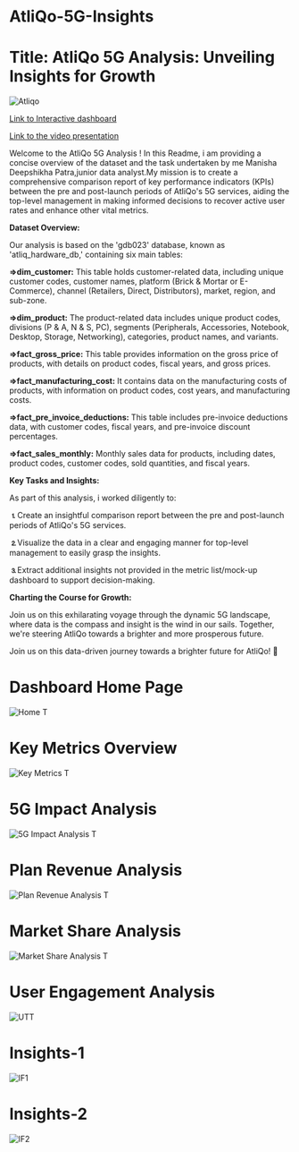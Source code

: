 # AtliQo-5G-Insights
# Title: AtliQo 5G Analysis: Unveiling Insights for Growth

![Atliqo](https://github.com/Deepshikhagithub/AtliQo-5G-Insights/assets/121179319/6f2841a6-da90-4625-b55f-6f05ffc9ce40) 

[Link to Interactive dashboard](https://app.powerbi.com/view?r=eyJrIjoiZDMwNGY2ZWYtZGYxNy00ZTBjLTkyYmMtZmRlYzY3MDRiZDNkIiwidCI6ImRmODY3OWNkLWE4MGUtNDVkOC05OWFjLWM4M2VkN2ZmOTVhMCJ9)

[Link to the video presentation](https://www.linkedin.com/feed/update/urn:li:activity:7097918486865227778/)


Welcome to the AtliQo 5G Analysis ! In this Readme, i am providing a concise overview of the dataset and the task undertaken by me Manisha Deepshikha Patra,junior data analyst.My mission is to create a comprehensive comparison report of key performance indicators (KPIs) between the pre and post-launch periods of AtliQo's 5G services, aiding the top-level management in making informed decisions to recover active user rates and enhance other vital metrics.

**Dataset Overview:**

Our analysis is based on the 'gdb023' database, known as 'atliq_hardware_db,' containing six main tables:

**⇒dim_customer:** This table holds customer-related data, including unique customer codes, customer names, platform (Brick & Mortar or E-Commerce), channel (Retailers, Direct, Distributors), market, region, and sub-zone.

**⇒dim_product:** The product-related data includes unique product codes, divisions (P & A, N & S, PC), segments (Peripherals, Accessories, Notebook, Desktop, Storage, Networking), categories, product names, and variants.

**⇒fact_gross_price:** This table provides information on the gross price of products, with details on product codes, fiscal years, and gross prices.

**⇒fact_manufacturing_cost:** It contains data on the manufacturing costs of products, with information on product codes, cost years, and manufacturing costs.

**⇒fact_pre_invoice_deductions:** This table includes pre-invoice deductions data, with customer codes, fiscal years, and pre-invoice discount percentages.

**⇒fact_sales_monthly:** Monthly sales data for products, including dates, product codes, customer codes, sold quantities, and fiscal years.

**Key Tasks and Insights:**

As part of this analysis, i worked diligently to:

**⒈**Create an insightful comparison report between the pre and post-launch periods of AtliQo's 5G services.

**⒉**Visualize the data in a clear and engaging manner for top-level management to easily grasp the insights.

**⒊**Extract additional insights not provided in the metric list/mock-up dashboard to support decision-making.

**Charting the Course for Growth:**

Join us on this exhilarating voyage through the dynamic 5G landscape, where data is the compass and insight is the wind in our sails. Together, we're steering AtliQo towards a brighter and more prosperous future.

Join us on this data-driven journey towards a brighter future for AtliQo! 🚀
# Dashboard Home Page
![Home T](https://github.com/Deepshikhagithub/AtliQo-5G-Insights/assets/121179319/18c37b57-f39f-499d-aa76-511cbea3c5cb)

# Key Metrics Overview
![Key Metrics T](https://github.com/Deepshikhagithub/AtliQo-5G-Insights/assets/121179319/ba088216-77e3-440b-8e3c-b16c49d7c9c1)

# 5G Impact Analysis
![5G Impact Analysis T](https://github.com/Deepshikhagithub/AtliQo-5G-Insights/assets/121179319/8991dc7c-c6cb-44d7-9df5-47f6fdbce2fd)

# Plan Revenue Analysis
![Plan Revenue Analysis T](https://github.com/Deepshikhagithub/AtliQo-5G-Insights/assets/121179319/0c1124c1-c3b0-42a7-8187-5372bc9d7f67)

# Market Share Analysis
![Market Share Analysis T](https://github.com/Deepshikhagithub/AtliQo-5G-Insights/assets/121179319/ba0790d9-54db-4dbc-aa97-2a1762ffa368)

# User Engagement Analysis
![UTT](https://github.com/Deepshikhagithub/AtliQo-5G-Insights/assets/121179319/f765dd15-f7e4-4955-a737-e7dc6361ed5f)

# Insights-1
![IF1](https://github.com/Deepshikhagithub/AtliQo-5G-Insights/assets/121179319/86571a9a-e825-4c62-b7ab-bb854e02ca32)

# Insights-2
![IF2](https://github.com/Deepshikhagithub/AtliQo-5G-Insights/assets/121179319/63679c07-7711-455c-889f-1e0c289b2b1f)




 


